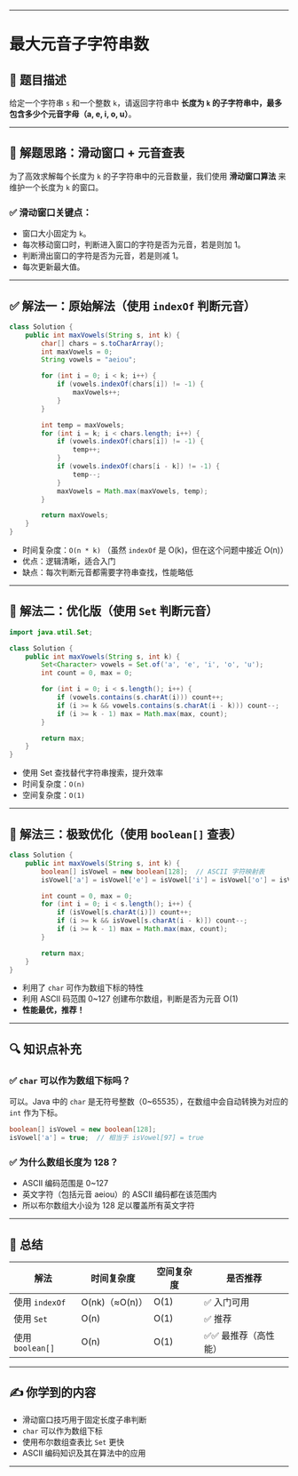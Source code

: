 ------

# 最大元音子字符串数

## 🧩 题目描述

给定一个字符串 `s` 和一个整数 `k`，请返回字符串中 **长度为 `k` 的子字符串中，最多包含多少个元音字母（a, e, i, o, u）**。

------

## 🧠 解题思路：滑动窗口 + 元音查表

为了高效求解每个长度为 `k` 的子字符串中的元音数量，我们使用 **滑动窗口算法** 来维护一个长度为 `k` 的窗口。

### ✅ 滑动窗口关键点：

- 窗口大小固定为 `k`。
- 每次移动窗口时，判断进入窗口的字符是否为元音，若是则加 1。
- 判断滑出窗口的字符是否为元音，若是则减 1。
- 每次更新最大值。

------

## ✅ 解法一：原始解法（使用 `indexOf` 判断元音）

```java
class Solution {
    public int maxVowels(String s, int k) {
        char[] chars = s.toCharArray();
        int maxVowels = 0;
        String vowels = "aeiou";

        for (int i = 0; i < k; i++) {
            if (vowels.indexOf(chars[i]) != -1) {
                maxVowels++;
            }
        }

        int temp = maxVowels;
        for (int i = k; i < chars.length; i++) {
            if (vowels.indexOf(chars[i]) != -1) {
                temp++;
            }
            if (vowels.indexOf(chars[i - k]) != -1) {
                temp--;
            }
            maxVowels = Math.max(maxVowels, temp);
        }

        return maxVowels;
    }
}
```

- 时间复杂度：`O(n * k)` （虽然 `indexOf` 是 O(k)，但在这个问题中接近 O(n)）
- 优点：逻辑清晰，适合入门
- 缺点：每次判断元音都需要字符串查找，性能略低

------

## 🚀 解法二：优化版（使用 `Set` 判断元音）

```java
import java.util.Set;

class Solution {
    public int maxVowels(String s, int k) {
        Set<Character> vowels = Set.of('a', 'e', 'i', 'o', 'u');
        int count = 0, max = 0;

        for (int i = 0; i < s.length(); i++) {
            if (vowels.contains(s.charAt(i))) count++;
            if (i >= k && vowels.contains(s.charAt(i - k))) count--;
            if (i >= k - 1) max = Math.max(max, count);
        }

        return max;
    }
}
```

- 使用 Set 查找替代字符串搜索，提升效率
- 时间复杂度：`O(n)`
- 空间复杂度：`O(1)`

------

## 🚀 解法三：极致优化（使用 `boolean[]` 查表）

```java
class Solution {
    public int maxVowels(String s, int k) {
        boolean[] isVowel = new boolean[128];  // ASCII 字符映射表
        isVowel['a'] = isVowel['e'] = isVowel['i'] = isVowel['o'] = isVowel['u'] = true;

        int count = 0, max = 0;
        for (int i = 0; i < s.length(); i++) {
            if (isVowel[s.charAt(i)]) count++;
            if (i >= k && isVowel[s.charAt(i - k)]) count--;
            if (i >= k - 1) max = Math.max(max, count);
        }

        return max;
    }
}
```

- 利用了 `char` 可作为数组下标的特性
- 利用 ASCII 码范围 0~127 创建布尔数组，判断是否为元音 O(1)
- **性能最优，推荐！**

------

## 🔍 知识点补充

### ✅ `char` 可以作为数组下标吗？

可以。Java 中的 `char` 是无符号整数（0~65535），在数组中会自动转换为对应的 `int` 作为下标。

```java
boolean[] isVowel = new boolean[128];
isVowel['a'] = true;  // 相当于 isVowel[97] = true
```

### ✅ 为什么数组长度为 128？

- ASCII 编码范围是 0~127
- 英文字符（包括元音 aeiou）的 ASCII 编码都在该范围内
- 所以布尔数组大小设为 128 足以覆盖所有英文字符

------

## 📌 总结

| 解法             | 时间复杂度     | 空间复杂度 | 是否推荐            |
| ---------------- | -------------- | ---------- | ------------------- |
| 使用 `indexOf`   | O(nk)（≈O(n)） | O(1)       | ✅ 入门可用          |
| 使用 `Set`       | O(n)           | O(1)       | ✅ 推荐              |
| 使用 `boolean[]` | O(n)           | O(1)       | ✅✅ 最推荐（高性能） |

------

## ✍️ 你学到的内容

- 滑动窗口技巧用于固定长度子串判断
- `char` 可以作为数组下标
- 使用布尔数组查表比 `Set` 更快
- ASCII 编码知识及其在算法中的应用

------

